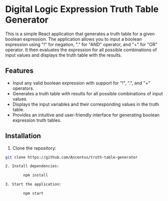 # Digital Logic Expression Truth Table Generator

This is a simple React application that generates a truth table for a given boolean expression. The application allows you to input a boolean expression using "!" for negation, "." for "AND" operator, and "+" for "OR" operator. It then evaluates the expression for all possible combinations of input values and displays the truth table with the results.

## Features

- Input any valid boolean expression with support for "!", ".", and "+" operators.
- Generates a truth table with results for all possible combinations of input values.
- Displays the input variables and their corresponding values in the truth table.
- Provides an intuitive and user-friendly interface for generating boolean expression truth tables.


## Installation

1. Clone the repository:

```bash
git clone https://github.com/Ancentus/truth-table-generator

2. Install dependencies:

        npm install

3. Start the application:

        npm start